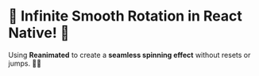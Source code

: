 # 🚀 Infinite Smooth Rotation in React Native! 🎡

Using **Reanimated** to create a **seamless spinning effect** without resets or jumps. 🔄✨
